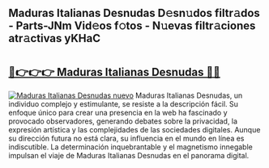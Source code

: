 ## Maduras Italianas Desnudas D𝚎sn𝚞dos filtr𝚊dos - Parts-JNm Vid𝚎os f𝚘tos - N𝚞evas filtr𝚊ciones atr𝚊ctivas yKHaC

# <h2><a href="http://mbbzmm.tromn.icu/?c=Maduras+Italianas+Desnudas">🔗👉👉👉 Maduras Italianas Desnudas 🔗🔗</a></h2>

[![Maduras Italianas Desnudas nuevo](https://i.imgur.com/pEAQMta.gif)](http://mbbzmm.tromn.icu/?c=Maduras+Italianas+Desnudas)
Maduras Italianas Desnudas, un individuo complejo y estimulante, se resiste a la descripción fácil. Su enfoque único para crear una presencia en la web ha fascinado y provocado observadores, generando debates sobre la privacidad, la expresión artística y las complejidades de las sociedades digitales. Aunque su dirección futura no está clara, su influencia en el mundo en línea es indiscutible. La determinación inquebrantable y el magnetismo innegable impulsan el viaje de Maduras Italianas Desnudas en el panorama digital.
